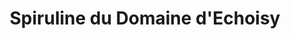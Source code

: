 ---
title: "Spiruline du Domaine d'Echoisy"
url: /cellettes/spiruline-du-domaine-dechoisy/
shop: ferme
---